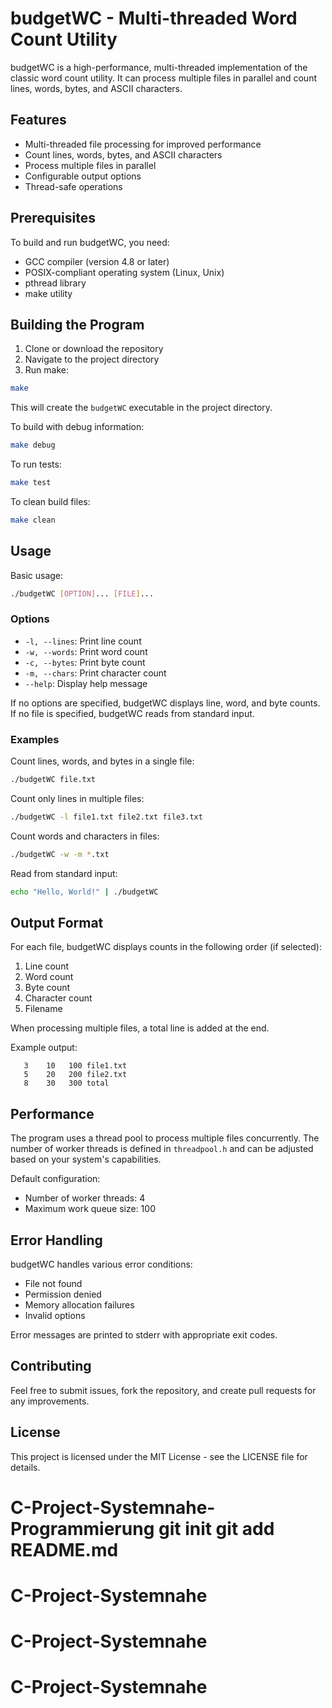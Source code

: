 # budgetWC - Multi-threaded Word Count Utility

budgetWC is a high-performance, multi-threaded implementation of the classic word count utility. It can process multiple files in parallel and count lines, words, bytes, and ASCII characters.

## Features

- Multi-threaded file processing for improved performance
- Count lines, words, bytes, and ASCII characters
- Process multiple files in parallel
- Configurable output options
- Thread-safe operations

## Prerequisites

To build and run budgetWC, you need:

- GCC compiler (version 4.8 or later)
- POSIX-compliant operating system (Linux, Unix)
- pthread library
- make utility

## Building the Program

1. Clone or download the repository
2. Navigate to the project directory
3. Run make:

```bash
make
```

This will create the `budgetWC` executable in the project directory.

To build with debug information:
```bash
make debug
```

To run tests:
```bash
make test
```

To clean build files:
```bash
make clean
```

## Usage

Basic usage:
```bash
./budgetWC [OPTION]... [FILE]...
```

### Options

- `-l, --lines`: Print line count
- `-w, --words`: Print word count
- `-c, --bytes`: Print byte count
- `-m, --chars`: Print character count
- `--help`: Display help message

If no options are specified, budgetWC displays line, word, and byte counts.
If no file is specified, budgetWC reads from standard input.

### Examples

Count lines, words, and bytes in a single file:
```bash
./budgetWC file.txt
```

Count only lines in multiple files:
```bash
./budgetWC -l file1.txt file2.txt file3.txt
```

Count words and characters in files:
```bash
./budgetWC -w -m *.txt
```

Read from standard input:
```bash
echo "Hello, World!" | ./budgetWC
```

## Output Format

For each file, budgetWC displays counts in the following order (if selected):
1. Line count
2. Word count
3. Byte count
4. Character count
5. Filename

When processing multiple files, a total line is added at the end.

Example output:
```
   3    10   100 file1.txt
   5    20   200 file2.txt
   8    30   300 total
```

## Performance

The program uses a thread pool to process multiple files concurrently. The number of worker threads is defined in `threadpool.h` and can be adjusted based on your system's capabilities.

Default configuration:
- Number of worker threads: 4
- Maximum work queue size: 100

## Error Handling

budgetWC handles various error conditions:
- File not found
- Permission denied
- Memory allocation failures
- Invalid options

Error messages are printed to stderr with appropriate exit codes.

## Contributing

Feel free to submit issues, fork the repository, and create pull requests for any improvements.

## License

This project is licensed under the MIT License - see the LICENSE file for details.
# C-Project-Systemnahe-Programmierung git init git add README.md
# C-Project-Systemnahe
# C-Project-Systemnahe
# C-Project-Systemnahe
